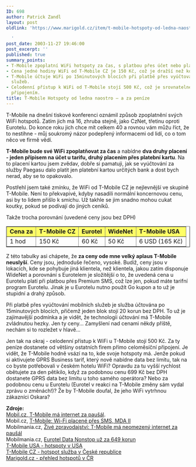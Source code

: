 ```yaml
---
ID: 698
author: Patrick Zandl
layout: post
oldlink: 'https://www.marigold.cz/item/t-mobile-hotspoty-od-ledna-naostro-a-za-penize

  '
post_date: 2003-11-27 19:46:00
post_excerpt: ''
published: true
summary_points:
- T-Mobile zpoplatní WiFi hotspoty za čas, s platbou přes účet nebo platební kartu.
- Cena jedné hodiny WiFi od T-Mobile CZ je 150 Kč, což je dražší než konkurence.
- T-Mobile účtuje WiFi po 15minutových blocích při platbě přes vyúčtování mobilních
  služeb.
- Celodenní přístup k WiFi od T-Mobile stojí 500 Kč, což je srovnatelné s měsíčním
  připojením.
title: T-Mobile Hotspoty od ledna naostro – a za peníze
---
```


<p>
T-Mobile na dnešní tiskové konferenci oznámil způsob zpoplatnění svých WiFi hotspotů. Zatím jich má 16, zhruba stejně, jako CzNet, třetinu oproti Eurotelu. Do konce roku jich chce mít celkem 40 a rovnou vám můžu říct, že to nestihne - můj soukromý názor podepřený informacemi od lidí, co o tom něco ve firmě vědí. </p>

<p>
<STRONG>T-Mobile bude své WiFi zpoplatňovat za čas</STRONG> a nabídne <STRONG>dva druhy placení - jeden přípisem na účet u tarifu, druhý placením přes platební kartu</STRONG>. Na to placení kartou jsem zvědav, dobře si pamatuji, jak se vyúčtování za služby Paegasu dalo platit jen platební kartou určitých bank a dost bych nerad, aby se to opakovalo. </p>

<p>
Postřehl jsem také zmínku, že WiFi od T-Mobile CZ je nejlevnější ve skupině T-Mobile. Není to překvapivé, kdyby nasadili normální koncernovou cenu, asi by to lidem přišlo k smíchu. Už takhle se jim snadno mohou cukat koutky, pokud se podívají do jiných ceníků. </p>

<p>
Takže trocha porovnání (uvedené ceny jsou bez DPH)</p>

<TABLE cellSpacing=0 cellPadding=5 align=center border=1>
<TBODY>
<TR bgColor=#ffff66>
<TD><STRONG>Cena za</STRONG></TD>
<TD><STRONG>T-Mobile CZ</STRONG></TD>
<TD><STRONG>Eurotel</STRONG></TD>
<TD><STRONG>WideNet</STRONG></TD>
<TD><STRONG>T-Mobile USA</STRONG></TD></TR>
<TR>
<TD>1 hod</TD>
<TD>150 Kč</TD>
<TD>60 Kč</TD>
<TD>50 Kč</TD>
<TD>6 USD (165 Kč)</TD></TR></TBODY></TABLE>
<p>
Z této tabulky asi chápete, že <STRONG>za ceny ode mne velký aplaus T-Mobile neuslyší</STRONG>. Ceny jsou, jednoduše řečeno, vysoké. Budiž, ceny jsou v lokacích, kde se pohybuje jiná klientela, než klientela, jakou zatím disponuje WideNet a porovnání s Eurotelem je složitější o to, že uvedená cena u Eurotelu platí při platbou přes Premium SMS, což lze jen, pokud máte tarifní program Eurotelu. Jinak je u Eurotelu nutno použít Go kupon a to už je stupidní a drahý způsob. </p>

<p>
Při platbě přes vyúčtování mobilních služeb je služba účtována po 15minutových blocích, přičemž jeden blok stojí 20 korun bez DPH. To už je zajímavější podmínka a je vidět, že technologii účtování má T-Mobile zvládnutou hezky. Jen ty ceny... Zamyšlení nad cenami někdy příště, nechám si to rozležet v hlavě... </p>

<p>
Jen tak na okraj - celodenní přístup k WiFi u T-Mobile stojí 500 Kč. Za ty peníze dostanete od většiny ostatních firem přímo celoměsíční připojení. Je vidět, že T-Mobile hodně vsází na to, kde svoje hotspoty má. Jenže pokud si aktivujete GPRS Business tarif, který nově nabídne data bez limitu, tak na co byste potřebovali v českém hotelu WiFi? Opravdu za tu vyšší rychlost obětujete za den pětikilo, když za podobnou cenu 699 Kč bez DPH dostanete GPRS data bez limitu u toho samého operátora? Nebo za podobnou cenu u Eurotelu (Eurotel v reakci na T-Mobile změny sám vydal zprávu o změnách!)? Že by T-Mobile doufal, že jeho WiFi vytrhnou zákazníci Oskara? </p>

<p>
<STRONG>Zdroje:</STRONG> <BR><A href="http://mobil.idnes.cz/mobilni_komunikace/operatori/sluzby/sluzby_tmobile/t-mobilemagprsbusunlimited.html" target=_blank>Mobil.cz, T-Mobile má internet za paušál</A>.<BR>Mobil.cz, <A href="http://mobil.idnes.cz/mobilni_komunikace/operatori/sluzby/sluzby_tmobile/t-mobileztiskovky031127.html" target=_blank>T-Mobile: Wi-Fi placené přes SMS, MDA II</A><BR>Mobilmania.cz, <A href="http://www.mobilmania.cz/Operatori/Ar.asp?ARI=105939&amp;CAI=2116">Živé zpravodajství: T-Mobile má neomezený internet za paušál</A><BR>Mobilmania.cz, <A href="http://www.mobilmania.cz/Bleskovky/AR.asp?ARI=105944">Eurotel Data Nonstop už za 649 korun</A><BR><A href="http://www.t-mobile.com/hotspot" target=_blank>T-Mobile USA - hotspoty v USA</A><BR><A href="http://t-mobile.cz/hotspot" target=_blank>T-Mobile CZ - hotspot služba&#160;v České republice</A><BR><A href="http://beta.marigold.cz/hotspoty">Marigold.cz - přehled hotspotů v ČR</A></p>